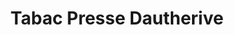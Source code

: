 ---
title: "Tabac Presse Dautherive"
url: /thezan-des-corbieres/tabac-presse-dautherive/
shop: marchand de journaux
---